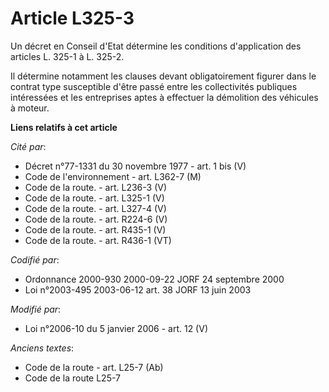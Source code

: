 # Article L325-3

Un décret en Conseil d'Etat détermine les conditions d'application des articles L. 325-1 à L. 325-2. 

Il détermine notamment les clauses devant obligatoirement figurer dans le contrat type susceptible d'être passé entre les
collectivités publiques intéressées et les entreprises aptes à effectuer la démolition des véhicules à moteur.

**Liens relatifs à cet article**

_Cité par_:

  - Décret n°77-1331 du 30 novembre 1977 - art. 1 bis (V)
  - Code de l'environnement - art. L362-7 (M)
  - Code de la route. - art. L236-3 (V)
  - Code de la route. - art. L325-1 (V)
  - Code de la route. - art. L327-4 (V)
  - Code de la route. - art. R224-6 (V)
  - Code de la route. - art. R435-1 (V)
  - Code de la route. - art. R436-1 (VT)

_Codifié par_:

  - Ordonnance 2000-930 2000-09-22 JORF 24 septembre 2000
  - Loi n°2003-495 2003-06-12 art. 38 JORF 13 juin 2003

_Modifié par_:

  - Loi n°2006-10 du 5 janvier 2006 - art. 12 (V)

_Anciens textes_:

  - Code de la route - art. L25-7 (Ab)
  - Code de la route L25-7
